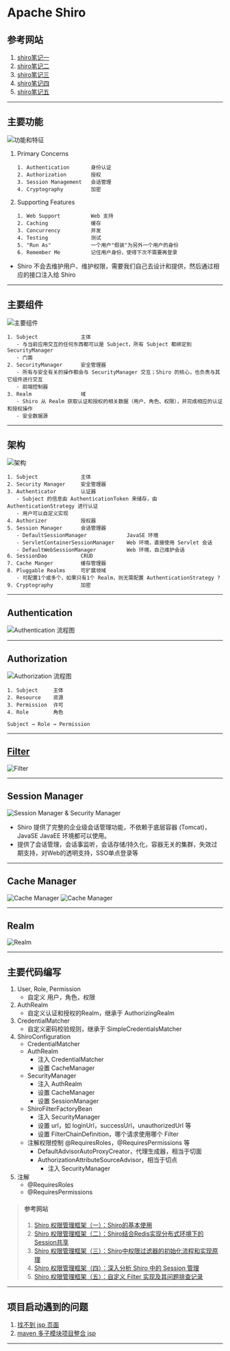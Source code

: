 # Apache Shiro

## 参考网站
1. [shiro笔记一](https://blog.csdn.net/u011781521/article/details/55094751)
2. [shiro笔记二](https://blog.csdn.net/u011781521/article/details/74857440)
3. [shiro笔记三](https://blog.csdn.net/u011781521/article/details/74892074)
4. [shiro笔记四](https://blog.csdn.net/u011781521/article/details/74907197)
5. [shiro笔记五](https://blog.csdn.net/u011781521/article/details/75172983)
---
## 主要功能
![功能和特征](./doc/功能和特征.png)
1. Primary Concerns
    ```
    1. Authentication       身份认证
    2. Authorization        授权
    3. Session Management   会话管理
    4. Cryptography         加密
    ```
2. Supporting Features
    ```
    1. Web Support          Web 支持
    2. Caching              缓存
    3. Concurrency          并发
    4. Testing              测试
    5. "Run As"             一个用户"假装"为另外一个用户的身份
    6. Remember Me          记住用户身份，使得下次不需要再登录
    ```
- Shiro 不会去维护用户、维护权限，需要我们自己去设计和提供，然后通过相应的接口注入给 Shiro
---
## 主要组件
![主要组件](./doc/主要组件.png)
```
1. Subject              主体
   - 与当前应用交互的任何东西都可以是 Subject，所有 Subject 都绑定到 SecurityManager
   - 门面
2. SecurityManager      安全管理器
   - 所有与安全有关的操作都会与 SecurityManager 交互；Shiro 的核心，也负责与其它组件进行交互
   - 前端控制器
3. Realm                域
   - Shiro 从 Realm 获取认证和授权的相关数据（用户、角色、权限），并完成相应的认证和授权操作
   - 安全数据源
```
---
## 架构
![架构](./doc/架构.jpg)
```
1. Subject              主体
2. Security Manager     安全管理器
3. Authenticator        认证器
   - Subject 的信息由 AuthenticationToken 来储存，由 AuthenticationStrategy 进行认证
   - 用户可以自定义实现
4. Authorizer           授权器
5. Session Manager      会话管理器
   - DefaultSessionManager             JavaSE 环境
   - ServletContainerSessionManager    Web 环境，直接使用 Servlet 会话
   - DefaultWebSessionManager          Web 环境，自己维护会话
6. SessionDao           CRUD
7. Cache Manger         缓存管理器
8. Pluggable Realms     可扩展领域
   - 可配置1个或多个，如果只有1个 Realm，则无需配置 AuthenticationStrategy ?
9. Cryptography         加密
```
---
## Authentication
![Authentication 流程图](./doc/Authentication.png)

---
## Authorization
![Authorization 流程图](./doc/Authorization.png)

```
1. Subject     主体
2. Resource    资源
3. Permission  许可
4. Role        角色

Subject → Role → Permission
```
---
## [Filter](https://www.cnblogs.com/yoohot/p/6085830.html)
![Filter](./doc/Filter.png)

---
## Session Manager
![Session Manager & Security Manager](./doc/Session%20Manager%20&%20Security%20Manager.png)
- Shiro 提供了完整的企业级会话管理功能，不依赖于底层容器 (Tomcat)，JavaSE JavaEE 环境都可以使用。
- 提供了会话管理，会话事监听，会话存储/持久化，容器无关的集群，失效过期支持，对Web的透明支持，SSO单点登录等
---
## Cache Manager
![Cache Manager](./doc/Cache%20Manager%201.png)
![Cache Manager](./doc/Cache%20Manager%202.png)

---
## Realm
![Realm](./doc/Realm.png)

---
## 主要代码编写
1. User, Role, Permission
   - 自定义 用户，角色，权限
2. AuthRealm
   - 自定义认证和授权的Realm，继承于 AuthorizingRealm
3. CredentialMatcher
   - 自定义密码校验规则，继承于 SimpleCredentialsMatcher
4. ShiroConfiguration
   - CredentialMatcher
   - AuthRealm
      - 注入 CredentialMatcher
      - 设置 CacheManager
   - SecurityManager
      - 注入 AuthRealm
      - 设置 CacheManager
      - 设置 SessionManager
   - ShiroFilterFactoryBean
      - 注入 SecurityManager
      - 设置 url，如 loginUrl，successUrl，unauthorizedUrl 等
      - 设置 FilterChainDefinition，哪个请求使用哪个 Filter
   - 注解权限控制 @RequiresRoles，@RequiresPermissions 等
      - DefaultAdvisorAutoProxyCreator，代理生成器，相当于切面
      - AuthorizationAttributeSourceAdvisor，相当于切点
         - 注入 SecurityManager
5. 注解
   - @RequiresRoles
   - @RequiresPermissions
>#### 参考网站
>1. [Shiro 权限管理框架（一）：Shiro的基本使用](https://www.guitu18.com/post/2019/07/26/43.html)
>2. [Shiro 权限管理框架（二）：Shiro结合Redis实现分布式环境下的Session共享](https://www.guitu18.com/post/2019/07/28/44.html)
>3. [Shiro 权限管理框架（三）：Shiro中权限过滤器的初始化流程和实现原理](https://www.guitu18.com/post/2019/08/01/45.html)
>4. [Shiro 权限管理框架（四）：深入分析 Shiro 中的 Session 管理](https://www.guitu18.com/post/2019/08/08/46.html)
>5. [Shiro 权限管理框架（五）：自定义 Filter 实现及其问题排查记录](https://www.guitu18.com/post/2020/01/06/64.html)
---
## 项目启动遇到的问题
1. [找不到 jsp 页面](https://www.pianshen.com/article/733790820/)
2. [maven 多子模块项目整合 jsp](https://blog.csdn.net/hp_yangpeng/article/details/89067596)
---